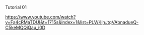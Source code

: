 

Tutorial 01

https://www.youtube.com/watch?v=Fa4cRMaTDUI&t=1715s&index=1&list=PLWKjhJtqVAbnadueQ-C5keMQQiQau_i0D
